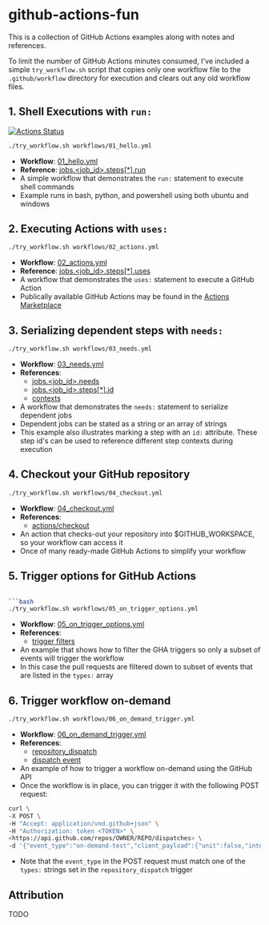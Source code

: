 # github-actions-fun

This is a collection of GitHub Actions examples along with notes and references.

To limit the number of GitHub Actions minutes consumed, I've included a
simple `try_workflow.sh` script that copies only one workflow file to the
`.github/workflow` directory for execution and clears out any old workflow
files.

## 1. Shell Executions with `run:`

[![Actions Status](https://github.com/netserf/github-actions-fun/workflows/Shell%20Commands/badge.svg)](https://github.com/netserf/github-actions-fun/actions)

```bash
./try_workflow.sh workflows/01_hello.yml
```

* **Workflow**: [01_hello.yml](workflows/01_hello.yml)
* **Reference**: [jobs.<job_id>.steps[*].run](https://docs.github.com/en/actions/using-workflows/workflow-syntax-for-github-actions#jobsjob_idstepsrun)
* A simple workflow that demonstrates the `run:` statement to execute shell
  commands
* Example runs in bash, python, and powershell using both ubuntu and windows

## 2. Executing Actions with `uses:`

```bash
./try_workflow.sh workflows/02_actions.yml
```

* **Workflow**: [02_actions.yml](workflows/02_actions.yml)
* **Reference**: [jobs.<job_id>.steps[*].uses](https://docs.github.com/en/actions/using-workflows/workflow-syntax-for-github-actions#jobsjob_idstepsuses)
* A workflow that demonstrates the `uses:` statement to execute a GitHub Action
* Publically available GitHub Actions may be found in the [Actions Marketplace](https://github.com/marketplace?type=actions)

## 3. Serializing dependent steps with `needs:`

```bash
./try_workflow.sh workflows/03_needs.yml
```

* **Workflow**: [03_needs.yml](workflows/03_needs.yml)
* **References**:
  * [jobs.<job_id>.needs](https://docs.github.com/en/actions/using-workflows/workflow-syntax-for-github-actions#jobsjob_idneeds)
  * [jobs.<job_id>.steps[*].id](https://docs.github.com/en/actions/using-workflows/workflow-syntax-for-github-actions#jobsjob_idstepsid)
  * [contexts](https://docs.github.com/en/actions/learn-github-actions/contexts)
* A workflow that demonstrates the `needs:` statement to serialize dependent jobs
* Dependent jobs can be stated as a string or an array of strings
* This example also illustrates marking a step with an `id:` attribute. These
  step id's can be used to reference different step contexts during execution

## 4. Checkout your GitHub repository

```bash
./try_workflow.sh workflows/04_checkout.yml
```

* **Workflow**: [04_checkout.yml](workflows/04_checkout.yml)
* **References**:
  * [actions/checkout](https://github.com/actions/checkout)
* An action that checks-out your repository into $GITHUB_WORKSPACE, so your
  workflow can access it
* Once of many ready-made GitHub Actions to simplify your workflow

## 5. Trigger options for GitHub Actions

```bash

```bash
./try_workflow.sh workflows/05_on_trigger_options.yml
```

* **Workflow**: [05_on_trigger_options.yml](workflows/05_on_trigger_options.yml)
* **References**:
  * [trigger filters](https://docs.github.com/en/actions/using-workflows/triggering-a-workflow#using-filters)
* An example that shows how to filter the GHA triggers so only a subset of
  events will trigger the workflow
* In this case the pull requests are filtered down to subset of events that are
  listed in the `types:` array

## 6. Trigger workflow on-demand

```bash
./try_workflow.sh workflows/06_on_demand_trigger.yml
```

* **Workflow**: [06_on_demand_trigger.yml](workflows/06_on_demand_trigger.yml)
* **References**:
  * [repository_dispatch](https://docs.github.com/en/actions/reference/events-that-trigger-workflows#repository_dispatch)
  * [dispatch event](https://docs.github.com/en/rest/repos/repos#create-a-repository-dispatch-event)
* An example of how to trigger a workflow on-demand using the GitHub API
* Once the workflow is in place, you can trigger it with the following POST
  request:

```bash
curl \
-X POST \
-H "Accept: application/vnd.github+json" \
-H "Authorization: token <TOKEN>" \
<https://api.github.com/repos/OWNER/REPO/dispatches> \
-d '{"event_type":"on-demand-test","client_payload":{"unit":false,"integration":true}}'
```

* Note that the `event_type` in the POST request must match one of the `types:`
  strings set in the `repository_dispatch` trigger

## Attribution

TODO
